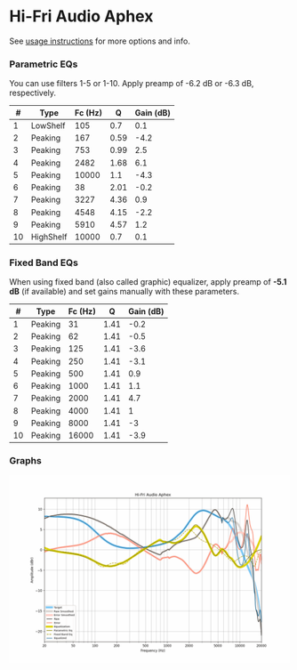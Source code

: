 # Hi-Fri Audio Aphex
See [usage instructions](https://github.com/jaakkopasanen/AutoEq#usage) for more options and info.

### Parametric EQs
You can use filters 1-5 or 1-10. Apply preamp of -6.2 dB or -6.3 dB, respectively.

|   # | Type      |   Fc (Hz) |    Q |   Gain (dB) |
|-----|-----------|-----------|------|-------------|
|   1 | LowShelf  |       105 | 0.7  |         0.1 |
|   2 | Peaking   |       167 | 0.59 |        -4.2 |
|   3 | Peaking   |       753 | 0.99 |         2.5 |
|   4 | Peaking   |      2482 | 1.68 |         6.1 |
|   5 | Peaking   |     10000 | 1.1  |        -4.3 |
|   6 | Peaking   |        38 | 2.01 |        -0.2 |
|   7 | Peaking   |      3227 | 4.36 |         0.9 |
|   8 | Peaking   |      4548 | 4.15 |        -2.2 |
|   9 | Peaking   |      5910 | 4.57 |         1.2 |
|  10 | HighShelf |     10000 | 0.7  |         0.1 |

### Fixed Band EQs
When using fixed band (also called graphic) equalizer, apply preamp of **-5.1 dB** (if available) and set gains manually with these parameters.

|   # | Type    |   Fc (Hz) |    Q |   Gain (dB) |
|-----|---------|-----------|------|-------------|
|   1 | Peaking |        31 | 1.41 |        -0.2 |
|   2 | Peaking |        62 | 1.41 |        -0.5 |
|   3 | Peaking |       125 | 1.41 |        -3.6 |
|   4 | Peaking |       250 | 1.41 |        -3.1 |
|   5 | Peaking |       500 | 1.41 |         0.9 |
|   6 | Peaking |      1000 | 1.41 |         1.1 |
|   7 | Peaking |      2000 | 1.41 |         4.7 |
|   8 | Peaking |      4000 | 1.41 |         1   |
|   9 | Peaking |      8000 | 1.41 |        -3   |
|  10 | Peaking |     16000 | 1.41 |        -3.9 |

### Graphs
![](./Hi-Fri%20Audio%20Aphex.png)
